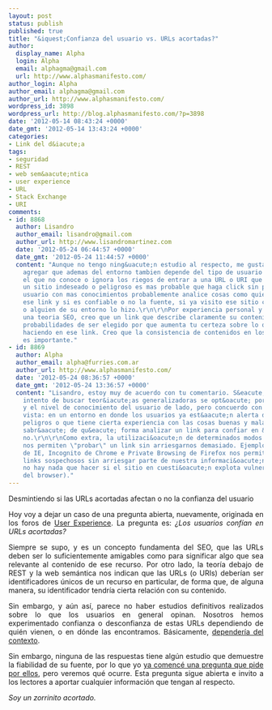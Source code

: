 ```yaml
---
layout: post
status: publish
published: true
title: "&iquest;Confianza del usuario vs. URLs acortadas?"
author:
  display_name: Alpha
  login: Alpha
  email: alphagma@gmail.com
  url: http://www.alphasmanifesto.com/
author_login: Alpha
author_email: alphagma@gmail.com
author_url: http://www.alphasmanifesto.com/
wordpress_id: 3898
wordpress_url: http://blog.alphasmanifesto.com/?p=3898
date: '2012-05-14 08:43:24 +0000'
date_gmt: '2012-05-14 13:43:24 +0000'
categories:
- Link del d&iacute;a
tags:
- seguridad
- REST
- web sem&aacute;ntica
- user experience
- URL
- Stack Exchange
- URI
comments:
- id: 8868
  author: Lisandro
  author_email: lisandro@gmail.com
  author_url: http://www.lisandromartinez.com
  date: '2012-05-24 06:44:57 +0000'
  date_gmt: '2012-05-24 11:44:57 +0000'
  content: "Aunque no tengo ning&uacute;n estudio al respecto, me gustar&iacute;a
    agregar que ademas del entorno tambien depende del tipo de usuario y sus conocimientos,
    el que no conoce o ignora los riegos de entrar a una URL o URI que lo lleve a
    un sitio indeseado o peligroso es mas probable que haga click sin pensarlo.\r\n\r\nUn
    usuario con mas conocimientos probablemente analice cosas como quien le mando
    ese link y si es confiable o no la fuente, si ya visito ese sitio con anterioridad
    o alguien de su entorno lo hizo.\r\n\r\nPor experiencia personal y no por apoyar
    una teoria SEO, creo que un link que describe claramente su contenido tiene mas
    probabilidades de ser elegido por que aumenta tu certeza sobre lo que vas a ver
    haciendo en ese link. Creo que la consistencia de contenidos en los sitios y aplicaciones
    es importante."
- id: 8869
  author: Alpha
  author_email: alpha@furries.com.ar
  author_url: http://www.alphasmanifesto.com/
  date: '2012-05-24 08:36:57 +0000'
  date_gmt: '2012-05-24 13:36:57 +0000'
  content: "Lisandro, estoy muy de acuerdo con tu comentario. S&eacute; que en un
    intento de buscar teor&iacute;as generalizadoras se opt&oacute; por dejar el contexto
    y el nivel de conocimiento del usuario de lado, pero concuerdo con tu punto de
    vista: en un entorno en donde los usuarios ya est&aacute;n alerta de los posibles
    peligros o que tiene cierta experiencia con las cosas buenas y malas de internet,
    sabr&aacute; de qu&eacute; forma analizar un link para confiar en &eacute;l o
    no.\r\n\r\nComo extra, la utilizaci&oacute;n de determinados modos de navegador
    nos permiten \"probar\" un link sin arriesgarnos demasiado. Ejemplos como InPrivate
    de IE, Incognito de Chrome e Private Browsing de Firefox nos permiten visitar
    links sospechosos sin arriesgar parte de nuestra informaci&oacute;n personal (aunque
    no hay nada que hacer si el sitio en cuesti&oacute;n explota vulnerabilidades
    del browser)."
---
```

Desmintiendo si las URLs acortadas afectan o no la confianza del usuario

<p style="text-align: justify;">Hoy voy a dejar un caso de una pregunta abierta, nuevamente, originada en los foros de <a href="http://ux.stackexchange.com/questions/20541/do-users-trust-shortened-urls">User Experience</a>. La pregunta es: <em>&iquest;Los usuarios conf&iacute;an en URLs acortadas?</em></p>
<p style="text-align: justify;">Siempre se supo, y es un concepto fundamenta del SEO, que las URLs deben ser lo suficientemente amigables como para significar algo que sea relevante al contenido de ese recurso. Por otro lado, la teor&iacute;a debajo de REST y la web sem&aacute;ntica nos indican que las URLs (o URIs) deber&iacute;an ser identificadores &uacute;nicos de un recurso en particular, de forma que, de alguna manera, su identificador tendr&iacute;a cierta relaci&oacute;n con su contenido.</p>
<p style="text-align: justify;">Sin embargo, y a&uacute;n as&iacute;, parece no haber estudios definitivos realizados sobre lo que los usuarios en general opinan. Nosotros hemos experimentado confianza o desconfianza de estas URLs dependiendo de qui&eacute;n vienen, o en d&oacute;nde las encontramos. B&aacute;sicamente, <a href="http://ux.stackexchange.com/a/20550/8702">depender&iacute;a del contexto</a>.</p>
<p style="text-align: justify;">Sin embargo, ninguna de las respuestas tiene alg&uacute;n estudio que demuestre la fiabilidad de su fuente, por lo que yo <a href="http://skeptics.stackexchange.com/questions/9439/are-people-reluctant-to-trust-shortened-urls">ya comenc&eacute; una pregunta que pide por ellos</a>, pero veremos qu&eacute; ocurre. Esta pregunta sigue abierta e invito a los lectores a aportar cualquier informaci&oacute;n que tengan al respecto.</p>
<p style="text-align: justify;"><em>Soy un zorrinito acortado.</em></p>
